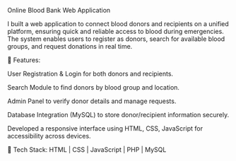 Online Blood Bank Web Application

I built a web application to connect blood donors and recipients on a unified platform, ensuring quick and reliable access to blood during emergencies. The system enables users to register as donors, search for available blood groups, and request donations in real time.

🔹 Features:

User Registration & Login for both donors and recipients.

Search Module to find donors by blood group and location.

Admin Panel to verify donor details and manage requests.

Database Integration (MySQL) to store donor/recipient information securely.

Developed a responsive interface using HTML, CSS, JavaScript for accessibility across devices.

🔹 Tech Stack: HTML | CSS | JavaScript | PHP | MySQL
